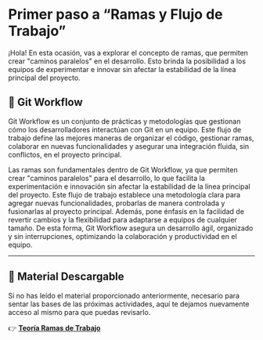 # Primer paso a “Ramas y Flujo de Trabajo”

¡Hola! En esta ocasión, vas a explorar el concepto de ramas, que permiten crear "caminos paralelos" en el desarrollo. Esto brinda la posibilidad a los equipos de experimentar e innovar sin afectar la estabilidad de la línea principal del proyecto.

## 🔄 Git Workflow  

Git Workflow es un conjunto de prácticas y metodologías que gestionan cómo los desarrolladores interactúan con Git en un equipo. Este flujo de trabajo define las mejores maneras de organizar el código, gestionar ramas, colaborar en nuevas funcionalidades y asegurar una integración fluida, sin conflictos, en el proyecto principal.

Las ramas son fundamentales dentro de Git Workflow, ya que permiten crear "caminos paralelos" para el desarrollo, lo que facilita la experimentación e innovación sin afectar la estabilidad de la línea principal del proyecto. Este flujo de trabajo establece una metodología clara para agregar nuevas funcionalidades, probarlas de manera controlada y fusionarlas al proyecto principal. Además, pone énfasis en la facilidad de revertir cambios y la flexibilidad para adaptarse a equipos de cualquier tamaño. De esta forma, Git Workflow asegura un desarrollo ágil, organizado y sin interrupciones, optimizando la colaboración y productividad en el equipo.

---

## 📖 Material Descargable  

Si no has leído el material proporcionado anteriormente, necesario para sentar las bases de las próximas actividades, aquí te dejamos nuevamente acceso al mismo para que puedas revisarlo.  

👉 **[Teoría Ramas de Trabajo](https://github.com/dmikan/Egg2024/blob/main/02_GIT_GITHUB/GIT_GITHUB_2_ramas_y_flujo_de_trabajo/branches.pdf)**
